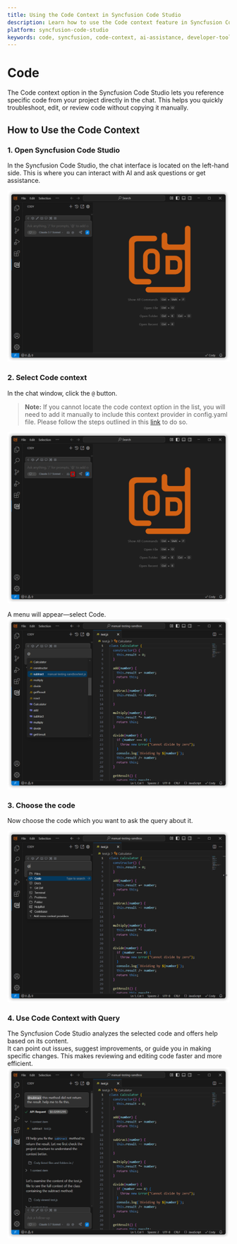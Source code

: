 ```yaml
---
title: Using the Code Context in Syncfusion Code Studio
description: Learn how to use the Code context feature in Syncfusion Code Studio to reference specific code directly in chat for faster assistance.
platform: syncfusion-code-studio
keywords: code, syncfusion, code-context, ai-assistance, developer-tools, code-review, productivity
---
```


# Code

The Code context option in the Syncfusion Code Studio lets you reference specific code from your project directly in the chat. This helps you quickly troubleshoot, edit, or review code without copying it manually.



## How to Use the Code Context

### 1. Open Syncfusion Code Studio

In the Syncfusion Code Studio, the chat interface is located on the left-hand side. This is where you can interact with AI and ask questions or get assistance.

<img src="../feature-images/files1.png" alt="Accept Image"  />

### 2. Select Code context

 In the chat window, click the `@` button.  	
 > **Note:** If you cannot locate the code context option in the list, you will need to add it manually to include this context provider in config.yaml file. Please follow the steps outlined in this [link](https://help.syncfusioncody.com/syncfusion-code-studio/features/context-providers/add-more-contextproviders/How-to-configure-more-contextproviders) to do so.

<img src="../feature-images/files2.png" alt="Accept Image"  />

 A menu will appear—select Code.  
<img src="../feature-images/code1.png" alt="Accept Image"  />


### 3. Choose the code

 Now choose the code which you want to ask the query about it.

<img src="../feature-images/code2.png" alt="Accept Image"  />

### 4. Use Code Context with Query

 The Syncfusion Code Studio analyzes the selected code and offers help based on its content.  
 It can point out issues, suggest improvements, or guide you in making specific changes.  This makes reviewing and editing code faster and more efficient.
<img src="../feature-images/code3.png" alt="Accept Image"  />
